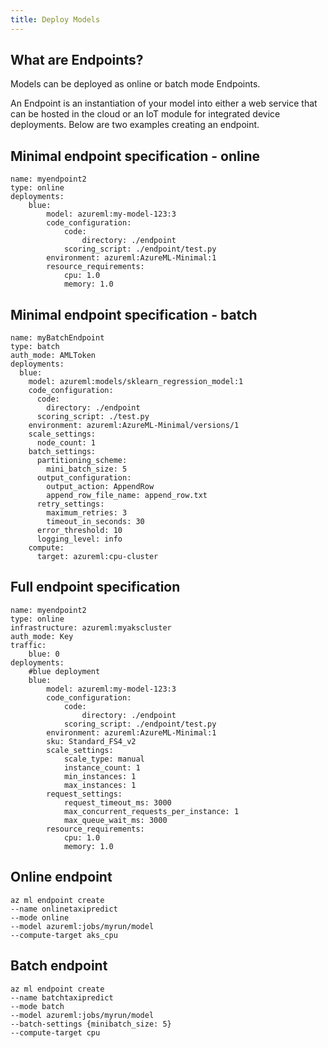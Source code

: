 ```yaml
---
title: Deploy Models
---
```


## What are Endpoints?

Models can be deployed as online or batch mode Endpoints.

An Endpoint is an instantiation of your model into either a web service that can be hosted in the cloud or an IoT module for integrated device deployments.
Below are two examples creating an endpoint.


## Minimal endpoint specification - online
```
name: myendpoint2
type: online
deployments: 
    blue: 
        model: azureml:my-model-123:3
        code_configuration:
            code: 
                directory: ./endpoint
            scoring_script: ./endpoint/test.py
        environment: azureml:AzureML-Minimal:1
        resource_requirements:
            cpu: 1.0
            memory: 1.0
```

## Minimal endpoint specification - batch
```
name: myBatchEndpoint
type: batch
auth_mode: AMLToken
deployments:
  blue:    
    model: azureml:models/sklearn_regression_model:1
    code_configuration:
      code:
        directory: ./endpoint
      scoring_script: ./test.py
    environment: azureml:AzureML-Minimal/versions/1
    scale_settings: 
      node_count: 1
    batch_settings:
      partitioning_scheme:
        mini_batch_size: 5  
      output_configuration:
        output_action: AppendRow 
        append_row_file_name: append_row.txt
      retry_settings:
        maximum_retries: 3
        timeout_in_seconds: 30  
      error_threshold: 10
      logging_level: info  
    compute:
      target: azureml:cpu-cluster
```

## Full endpoint specification
```
name: myendpoint2
type: online
infrastructure: azureml:myakscluster
auth_mode: Key
traffic: 
    blue: 0
deployments: 
    #blue deployment
    blue: 
        model: azureml:my-model-123:3
        code_configuration:
            code: 
                directory: ./endpoint
            scoring_script: ./endpoint/test.py
        environment: azureml:AzureML-Minimal:1
        sku: Standard_FS4_v2
        scale_settings: 
            scale_type: manual
            instance_count: 1
            min_instances: 1
            max_instances: 1
        request_settings:
            request_timeout_ms: 3000
            max_concurrent_requests_per_instance: 1
            max_queue_wait_ms: 3000
        resource_requirements:
            cpu: 1.0
            memory: 1.0
 ```


## Online endpoint
```
az ml endpoint create 
--name onlinetaxipredict
--mode online 
--model azureml:jobs/myrun/model 
--compute-target aks_cpu
```

## Batch endpoint
```
az ml endpoint create 
--name batchtaxipredict
--mode batch 
--model azureml:jobs/myrun/model 
--batch-settings {minibatch_size: 5}
--compute-target cpu
```
